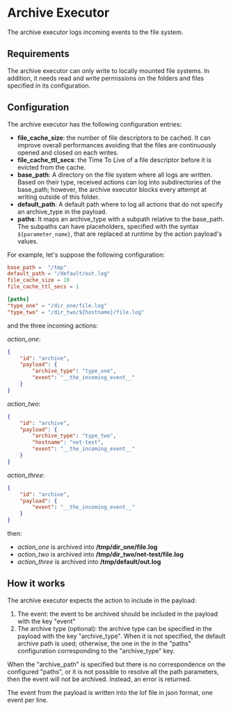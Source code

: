 # Archive Executor

The archive executor logs incoming events to the file system.

## Requirements
The archive executor can only write to locally mounted file systems.
In addition, it needs read and write permissions on the folders and files specified in its configuration.


## Configuration
The archive executor has the following configuration entries:

- __file_cache_size__: the number of file descriptors to be cached. 
It can improve overall performances avoiding that the files are continuously opened and closed on each writes.  
- __file_cache_ttl_secs__: the Time To Live of a file descriptor before it is evicted from the cache.
- __base_path__: A directory on the file system where all logs are written.
Based on their type, received actions can log into subdirectories of the base_path; 
however, the archive executor blocks every attempt at writing outside of this folder. 
- __default_path__: A default path where to log all actions that do not specify an archive_type in the payload.  
- __paths__: It maps an archive_type with a subpath relative to the base_path. 
The subpaths can have placeholders, specified with the syntax ```${parameter_name}```, that are replaced at runtime by the action payload's values.

For example, let's suppose the following configuration:
```toml
base_path =  "/tmp"
default_path = "/default/out.log"
file_cache_size = 10
file_cache_ttl_secs = 1

[paths]
"type_one" = "/dir_one/file.log"
"type_two" = "/dir_two/${hostname}/file.log"

``` 

and the three incoming actions:

_action_one_:
```json
{
    "id": "archive",
    "payload": {
        "archive_type": "type_one",
        "event": "__the_incoming_event__"
    }
}
```

_action_two_:
```json
{
    "id": "archive",
    "payload": {
        "archive_type": "type_two",
        "hostname": "net-test",
        "event": "__the_incoming_event__"
    }
}
```

_action_three_:
```json
{
    "id": "archive",
    "payload": {
        "event": "__the_incoming_event__"
    }
}
```

then:

  - _action_one_ is archived into __/tmp/dir_one/file.log__
  - _action_two_ is archived into __/tmp/dir_two/net-test/file.log__
  - _action_three_ is archived into __/tmp/default/out.log__


## How it works
The archive executor expects the action to include in the payload:

1. The event: the event to be archived should be included in the payload with the key "event"
1. The archive type (optional): the archive type can be specified in the payload with the key "archive_type". 
When it is not specified, the default archive path is used; 
otherwise, the one in the in the "paths" configuration corresponding to the "archive_type" key.

When the "archive_path" is specified but there is no correspondence on the configured "paths",
or it is not possible to resolve all the path parameters, then the event will not be archived. 
Instead, an error is returned.  

The event from the payload is written into the lof file in json format, one event per line.

